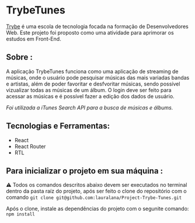 # TrybeTunes

[Trybe](https://www.betrybe.com/) é uma escola de tecnologia focada na formação de Desenvolvedores Web. Este projeto foi proposto como uma atividade para aprimorar os estudos em Front-End.

## Sobre :

A aplicação TrybeTunes funciona como uma aplicação de streaming de músicas, onde o usuário pode pesquisar músicas das mais variadas bandas e artistas, além de poder favoritar e desfvoritar músicas, sendo possível vizualizar todas as músicas de um álbum. O login deve ser feito para acessar as músicas e é possível fazer a edição dos dados de usuário.

<i>Foi utilizada a iTunes Search API para a busca de músicas e álbums.</i>


## Tecnologias e Ferramentas:
- React
- React Router
- RTL


## Para inicializar o projeto em sua máquina :

⚠️ Todos os comandos descritos abaixo devem ser executados no terminal dentro da pasta raíz do projeto, após ser feito o clone do repositório com o comando `git clone git@github.com:lauralana/Project-Trybe-Tunes.git`  

Após o clone, instale as dependências do projeto com o segunite comando:
`npm install`
